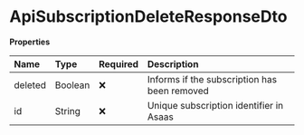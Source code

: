# ApiSubscriptionDeleteResponseDto

**Properties**

| Name    | Type    | Required | Description                                  |
| :------ | :------ | :------- | :------------------------------------------- |
| deleted | Boolean | ❌       | Informs if the subscription has been removed |
| id      | String  | ❌       | Unique subscription identifier in Asaas      |

<!-- This file was generated by liblab | https://liblab.com/ -->
